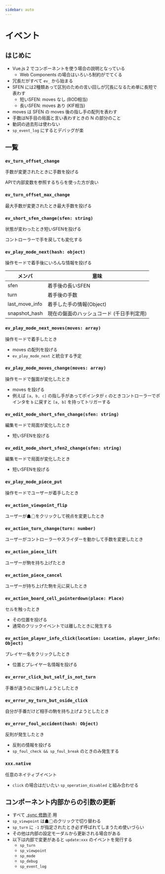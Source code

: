 ```yaml
---
sidebar: auto
---
```


# イベント

## はじめに

* Vue.js 2 でコンポーネントを使う場合の説明となっている
  * Web Components の場合はいろいろ制約がでてくる
* 冗長だがすべて `ev_` から始まる
* SFEN には2種類あって区別のための言い回しが冗長になるため単に長短で表わす
  * 短いSFEN: moves なし (BOD相当)
  * 長いSFEN: moves あり (KIF相当)
* moves は SFEN の moves 後の指し手の配列を表わす
* 手数はN手目の局面と言い表わすときの N の部分のこと
* 動詞の過去形は使わない
* `sp_event_log` にするとデバッグが楽

## 一覧

### `ev_turn_offset_change`

手数が変更されたときに手数を投げる

APIで内部変数を参照するちらを使った方が良い

### `ev_turn_offset_max_change`

最大手数が変更されたとき最大手数を投げる

### `ev_short_sfen_change(sfen: string)`

状態が変わったとき短いSFENを投げる

コントローラーで手を戻しても変化する

### `ev_play_mode_next(hash: object)`

操作モードで着手後にいろんな情報を投げる

| メンバ         | 意味                                      |
|----------------|-------------------------------------------|
| sfen           | 着手後の長いSFEN                          |
| turn           | 着手後の手数                              |
| last_move_info | 着手した手の情報(Object)                  |
| snapshot_hash  | 現在の盤面のハッシュコード (千日手判定用) |

### `ev_play_mode_next_moves(moves: array)`

操作モードで着手したとき

* moves の配列を投げる
* `ev_play_mode_next` と統合する予定  <Badge text="TODO" type="error" vertical="top" />

### `ev_play_mode_moves_change(moves: array)`

操作モードで盤面が変化したとき <Badge text="非推奨" type="error" vertical="top" />

* moves を投げる
* 例えば `[a, b, c]` の指し手があってポインタが `c` のときコントローラーでポインタを `b` に戻すと `[a, b]` を持ってトリガーする

### `ev_edit_mode_short_sfen_change(sfen: string)`

編集モードで局面が変化したとき

* 短いSFENを投げる

### `ev_edit_mode_short_sfen2_change(sfen: string)`

編集モードで局面が変化したとき <Badge text="非推奨" type="error" vertical="top" />

* 短いSFENを投げる

### `ev_play_mode_piece_put`

操作モードでユーザーが着手したとき

### `ev_action_viewpoint_flip`

ユーザーが☗☖をクリックして視点を変更したとき

### `ev_action_turn_change(turn: number)`

ユーザーがコントローラーやスライダーを動かして手数を変更したとき

### `ev_action_piece_lift`

ユーザーが駒を持ち上げたとき

### `ev_action_piece_cancel`

ユーザーが持ち上げた駒を元に戻したとき

### `ev_action_board_cell_pointerdown(place: Place)`

セルを触ったとき

* その位置を投げる
* 通常のクリックイベントでは離したときに発生する

### `ev_action_player_info_click(location: Location, player_info: Object)`

プレイヤー名をクリックしたとき

* 位置とプレイヤー名情報を投げる

### `ev_error_click_but_self_is_not_turn`

手番が違うのに操作しようとしたとき

### `ev_error_my_turn_but_oside_click`

自分が手番だけど相手の駒を持ち上げようとしたとき

### `ev_error_foul_accident(hash: Object)`

反則が発生したとき

* 反則の情報を投げる
* `sp_foul_check && sp_foul_break` のときのみ発生する

### `xxx.native`

任意のネイティブイベント

* `click` の場合はだいたい `sp_operation_disabled` と組み合わせる

## コンポーネント内部からの引数の更新

* すべて [.sync 修飾子](https://jp.vuejs.org/v2/guide/components-custom-events.html#sync-%E4%BF%AE%E9%A3%BE%E5%AD%90) 用
* `sp_viewpoint` は☗☖のクリックで切り替わる
* `sp_turn` に `-1` が指定されたとき必ず呼ばれてしまうため使いづらい
* その他は内部の設定モーダルから更新される場合がある
* 以下は内部で変更があると `update:xxx` のイベントを発行する
  * `sp_turn`
  * `sp_viewpoint`
  * `sp_mode`
  * `sp_debug`
  * `sp_event_log`
